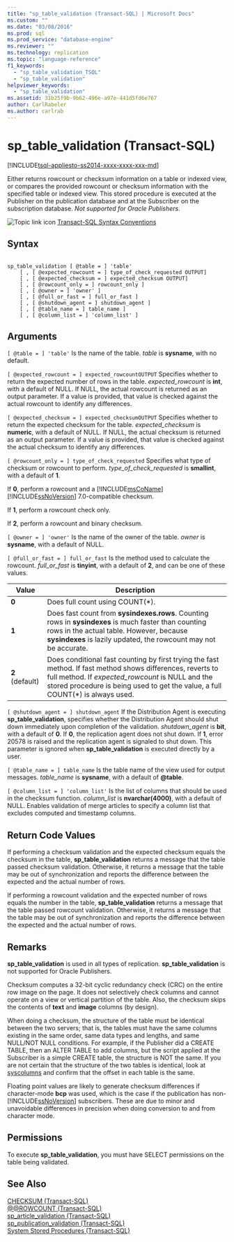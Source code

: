 ```yaml
---
title: "sp_table_validation (Transact-SQL) | Microsoft Docs"
ms.custom: ""
ms.date: "03/08/2016"
ms.prod: sql
ms.prod_service: "database-engine"
ms.reviewer: ""
ms.technology: replication
ms.topic: "language-reference"
f1_keywords: 
  - "sp_table_validation_TSQL"
  - "sp_table_validation"
helpviewer_keywords: 
  - "sp_table_validation"
ms.assetid: 31b25f9b-9b62-496e-a97e-441d5fd6e767
author: CarlRabeler
ms.author: carlrab
---
```

# sp_table_validation (Transact-SQL)
[!INCLUDE[tsql-appliesto-ss2014-xxxx-xxxx-xxx-md](../../includes/tsql-appliesto-ss2014-xxxx-xxxx-xxx-md.md)]

  Either returns rowcount or checksum information on a table or indexed view, or compares the provided rowcount or checksum information with the specified table or indexed view. This stored procedure is executed at the Publisher on the publication database and at the Subscriber on the subscription database. *Not supported for Oracle Publishers*.  
  
 ![Topic link icon](../../database-engine/configure-windows/media/topic-link.gif "Topic link icon") [Transact-SQL Syntax Conventions](../../t-sql/language-elements/transact-sql-syntax-conventions-transact-sql.md)  
  
## Syntax  
  
```  
  
sp_table_validation [ @table = ] 'table'  
    [ , [ @expected_rowcount = ] type_of_check_requested OUTPUT]  
    [ , [ @expected_checksum = ] expected_checksum OUTPUT]  
    [ , [ @rowcount_only = ] rowcount_only ]  
    [ , [ @owner = ] 'owner' ]  
    [ , [ @full_or_fast = ] full_or_fast ]  
    [ , [ @shutdown_agent = ] shutdown_agent ]  
    [ , [ @table_name = ] table_name ]  
    [ , [ @column_list = ] 'column_list' ]  
```  
  
## Arguments  
`[ @table = ] 'table'`
 Is the name of the table. *table* is **sysname**, with no default.  
  
`[ @expected_rowcount = ] expected_rowcountOUTPUT`
 Specifies whether to return the expected number of rows in the table. *expected_rowcount* is **int**, with a default of NULL. If NULL, the actual rowcount is returned as an output parameter. If a value is provided, that value is checked against the actual rowcount to identify any differences.  
  
`[ @expected_checksum = ] expected_checksumOUTPUT`
 Specifies whether to return the expected checksum for the table. *expected_checksum* is **numeric**, with a default of NULL. If NULL, the actual checksum is returned as an output parameter. If a value is provided, that value is checked against the actual checksum to identify any differences.  
  
`[ @rowcount_only = ] type_of_check_requested`
 Specifies what type of checksum or rowcount to perform. *type_of_check_requested* is **smallint**, with a default of **1**.  
  
 If **0**, perform a rowcount and a [!INCLUDE[msCoName](../../includes/msconame-md.md)] [!INCLUDE[ssNoVersion](../../includes/ssnoversion-md.md)] 7.0-compatible checksum.  
  
 If **1**, perform a rowcount check only.  
  
 If **2**, perform a rowcount and binary checksum.  
  
`[ @owner = ] 'owner'`
 Is the name of the owner of the table. *owner* is **sysname**, with a default of NULL.  
  
`[ @full_or_fast = ] full_or_fast`
 Is the method used to calculate the rowcount. *full_or_fast* is **tinyint**, with a default of **2**, and can be one of these values.  
  
|Value|Description|  
|-----------|-----------------|  
|**0**|Does full count using COUNT(*).|  
|**1**|Does fast count from **sysindexes.rows**. Counting rows in **sysindexes** is much faster than counting rows in the actual table. However, because **sysindexes** is lazily updated, the rowcount may not be accurate.|  
|**2** (default)|Does conditional fast counting by first trying the fast method. If fast method shows differences, reverts to full method. If *expected_rowcount* is NULL and the stored procedure is being used to get the value, a full COUNT(*) is always used.|  
  
`[ @shutdown_agent = ] shutdown_agent`
 If the Distribution Agent is executing **sp_table_validation**, specifies whether the Distribution Agent should shut down immediately upon completion of the validation. *shutdown_agent* is **bit**, with a default of **0**. If **0**, the replication agent does not shut down. If **1**, error 20578 is raised and the replication agent is signaled to shut down. This parameter is ignored when **sp_table_validation** is executed directly by a user.  
  
`[ @table_name = ] table_name`
 Is the table name of the view used for output messages. *table_name* is **sysname**, with a default of **\@table**.  
  
`[ @column_list = ] 'column_list'`
 Is the list of columns that should be used in the checksum function. *column_list* is **nvarchar(4000)**, with a default of NULL. Enables validation of merge articles to specify a column list that excludes computed and timestamp columns.  
  
## Return Code Values  
 If performing a checksum validation and the expected checksum equals the checksum in the table, **sp_table_validation** returns a message that the table passed checksum validation. Otherwise, it returns a message that the table may be out of synchronization and reports the difference between the expected and the actual number of rows.  
  
 If performing a rowcount validation and the expected number of rows equals the number in the table, **sp_table_validation** returns a message that the table passed rowcount validation. Otherwise, it returns a message that the table may be out of synchronization and reports the difference between the expected and the actual number of rows.  
  
## Remarks  
 **sp_table_validation** is used in all types of replication. **sp_table_validation** is not supported for Oracle Publishers.  
  
 Checksum computes a 32-bit cyclic redundancy check (CRC) on the entire row image on the page. It does not selectively check columns and cannot operate on a view or vertical partition of the table. Also, the checksum skips the contents of **text** and **image** columns (by design).  
  
 When doing a checksum, the structure of the table must be identical between the two servers; that is, the tables must have the same columns existing in the same order, same data types and lengths, and same NULL/NOT NULL conditions. For example, if the Publisher did a CREATE TABLE, then an ALTER TABLE to add columns, but the script applied at the Subscriber is a simple CREATE table, the structure is NOT the same. If you are not certain that the structure of the two tables is identical, look at [syscolumns](../../relational-databases/system-compatibility-views/sys-syscolumns-transact-sql.md) and confirm that the offset in each table is the same.  
  
 Floating point values are likely to generate checksum differences if character-mode **bcp** was used, which is the case if the publication has non- [!INCLUDE[ssNoVersion](../../includes/ssnoversion-md.md)] subscribers. These are due to minor and unavoidable differences in precision when doing conversion to and from character mode.  
  
## Permissions  
 To execute **sp_table_validation**, you must have SELECT permissions on the table being validated.  
  
## See Also  
 [CHECKSUM &#40;Transact-SQL&#41;](../../t-sql/functions/checksum-transact-sql.md)   
 [@@ROWCOUNT &#40;Transact-SQL&#41;](../../t-sql/functions/rowcount-transact-sql.md)   
 [sp_article_validation &#40;Transact-SQL&#41;](../../relational-databases/system-stored-procedures/sp-article-validation-transact-sql.md)   
 [sp_publication_validation &#40;Transact-SQL&#41;](../../relational-databases/system-stored-procedures/sp-publication-validation-transact-sql.md)   
 [System Stored Procedures &#40;Transact-SQL&#41;](../../relational-databases/system-stored-procedures/system-stored-procedures-transact-sql.md)  
  
  
